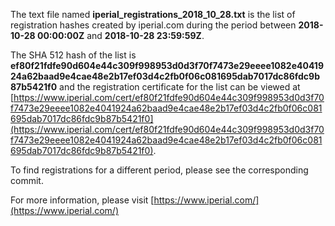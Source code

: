 The text file named **iperial_registrations_2018_10_28.txt** is the list of registration hashes created by iperial.com during the period between **2018-10-28 00:00:00Z** and **2018-10-28 23:59:59Z**.

The SHA 512 hash of the list is **ef80f21fdfe90d604e44c309f998953d0d3f70f7473e29eeee1082e4041924a62baad9e4cae48e2b17ef03d4c2fb0f06c081695dab7017dc86fdc9b87b5421f0** and the registration certificate for the list can be viewed at [https://www.iperial.com/cert/ef80f21fdfe90d604e44c309f998953d0d3f70f7473e29eeee1082e4041924a62baad9e4cae48e2b17ef03d4c2fb0f06c081695dab7017dc86fdc9b87b5421f0](https://www.iperial.com/cert/ef80f21fdfe90d604e44c309f998953d0d3f70f7473e29eeee1082e4041924a62baad9e4cae48e2b17ef03d4c2fb0f06c081695dab7017dc86fdc9b87b5421f0).

To find registrations for a different period, please see the corresponding commit.

For more information, please visit [https://www.iperial.com/](https://www.iperial.com/)
